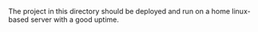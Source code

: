 The project in this directory should be deployed and run on a home linux-based server with a good uptime.

